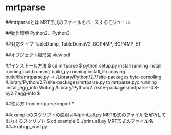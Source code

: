 mrtparse
========

##mrtparseとは
MRT形式のファイルをパースするモジュール

##動作環境
Python2、Python3

##対応タイプ
TableDump, TableDumpV2, BGP4MP, BGP4MP_ET

##オブジェクト樹形図
view pdf

##インストール方法
    $ cd mrtparse
    $ python setup.py install
    running install
    running build
    running build_py
    running install_lib
    copying build/lib/mrtparse.py -> /Library/Python/2.7/site-packages
    byte-compiling /Library/Python/2.7/site-packages/mrtparse.py to mrtparse.pyc
    running install_egg_info
    Writing /Library/Python/2.7/site-packages/mrtparse-0.8-py2.7.egg-info
    $


##使い方
    from mrtparse import *

##exampleのスクリプトの説明
###print_all.py MRT形式のファイルを解析して出力するスクリプト
    $ cd example
    $ ./print_all.py MRT形式のファイル名
###exabgp_conf.py
